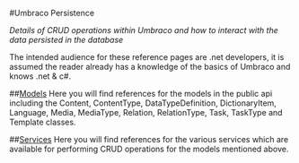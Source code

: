 #Umbraco Persistence

_Details of CRUD operations within Umbraco and how to interact with the data persisted in the database_

The intended audience for these reference pages are .net developers, it is assumed the reader already has a knowledge of the basics of Umbraco and knows .net & c#.

##[Models](Models/index.md)
Here you will find references for the models in the public api including the Content, ContentType, DataTypeDefinition, DictionaryItem, Language, Media, MediaType, Relation, RelationType, Task, TaskType and Template classes. 

##[Services](Services/index.md)
Here you will find references for the various services which are available for performing CRUD operations for the models mentioned above. 